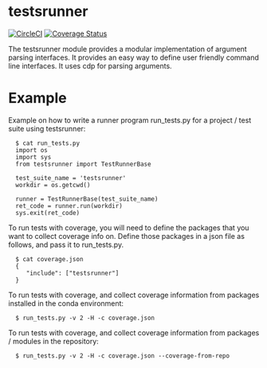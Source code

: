 # testsrunner

[![CircleCI](https://circleci.com/gh/CDAT/TestsRunner/tree/master.svg?style=svg)](https://circleci.com/gh/CDAT/TestsRunner/tree/master)
[![Coverage Status](https://coveralls.io/repos/github/CDAT/TestsRunner/badge.svg)](https://coveralls.io/github/CDAT/TestsRunner)

The testsrunner module provides a modular implementation of argument parsing interfaces. It provides an easy way to define user friendly command line interfaces. It uses cdp for parsing arguments.

# Example
Example on how to write a runner program run_tests.py for a project / test suite
using testsrunner:
```
  $ cat run_tests.py
  import os
  import sys
  from testsrunner import TestRunnerBase

  test_suite_name = 'testsrunner'
  workdir = os.getcwd()

  runner = TestRunnerBase(test_suite_name)
  ret_code = runner.run(workdir)
  sys.exit(ret_code)
```
To run tests with coverage, you will need to define the packages that you want to collect coverage info on. Define those packages in a json file as follows, and pass it to run_tests.py.
```
  $ cat coverage.json
  {
     "include": ["testsrunner"]
  }
```
To run tests with coverage, and collect coverage information from packages installed in the conda environment:
```
  $ run_tests.py -v 2 -H -c coverage.json
```
To run tests with coverage, and collect coverage information from packages / modules in the repository:

```
  $ run_tests.py -v 2 -H -c coverage.json --coverage-from-repo
```
